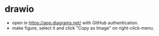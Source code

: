 # drawio

- open in https://app.diagrams.net/ with GitHub authentication.
- make figure, select it and click "Copy as Image" on right-click-menu.
